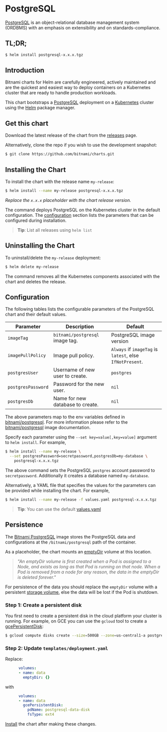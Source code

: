# PostgreSQL

[PostgreSQL](https://www.postgresql.org/) is an object-relational database management system (ORDBMS) with an emphasis on extensibility and on standards-compliance.

## TL;DR;

```bash
$ helm install postgresql-x.x.x.tgz
```

## Introduction

Bitnami charts for Helm are carefully engineered, actively maintained and are the quickest and easiest way to deploy containers on a Kubernetes cluster that are ready to handle production workloads.

This chart bootstraps a [PostgreSQL](https://github.com/bitnami/bitnami-docker-postgresql) deployment on a [Kubernetes](http://kubernetes.io) cluster using the [Helm](https://helm.sh) package manager.

## Get this chart

Download the latest release of the chart from the [releases](../../../releases) page.

Alternatively, clone the repo if you wish to use the development snapshot:

```bash
$ git clone https://github.com/bitnami/charts.git
```

## Installing the Chart

To install the chart with the release name `my-release`:

```bash
$ helm install --name my-release postgresql-x.x.x.tgz
```

*Replace the `x.x.x` placeholder with the chart release version.*

The command deploys PostgreSQL on the Kubernetes cluster in the default configuration. The [configuration](#configuration) section lists the parameters that can be configured during installation.

> **Tip**: List all releases using `helm list`

## Uninstalling the Chart

To uninstall/delete the `my-release` deployment:

```bash
$ helm delete my-release
```

The command removes all the Kubernetes components associated with the chart and deletes the release.

## Configuration

The following tables lists the configurable parameters of the PostgreSQL chart and their default values.

|     Parameter      |           Description            |                         Default                          |
|--------------------|----------------------------------|----------------------------------------------------------|
| `imageTag`         | `bitnami/postgresql` image tag.  | PostgreSQL image version                                 |
| `imagePullPolicy`  | Image pull policy.               | `Always` if `imageTag` is `latest`, else `IfNotPresent`. |
| `postgresUser`     | Username of new user to create.  | `postgres`                                                    |
| `postgresPassword` | Password for the new user.       | `nil`                                                    |
| `postgresDb`       | Name for new database to create. | `nil`                                                    |

The above parameters map to the env variables defined in [bitnami/postgresql](http://github.com/bitnami/bitnami-docker-postgresql). For more information please refer to the [bitnami/postgresql](http://github.com/bitnami/bitnami-docker-postgresql) image documentation.

Specify each parameter using the `--set key=value[,key=value]` argument to `helm install`. For example,

```bash
$ helm install --name my-release \
  --set postgresPassword=secretpassword,postgresDb=my-database \
    postgresql-x.x.x.tgz
```

The above command sets the PostgreSQL `postgres` account password to `secretpassword`. Additionally it creates a database named `my-database`.

Alternatively, a YAML file that specifies the values for the parameters can be provided while installing the chart. For example,

```bash
$ helm install --name my-release -f values.yaml postgresql-x.x.x.tgz
```

> **Tip**: You can use the default [values.yaml](values.yaml)

## Persistence

The [Bitnami PostgreSQL](https://github.com/bitnami/bitnami-docker-postgresql) image stores the PostgreSQL data and configurations at the `/bitnami/postgresql` path of the container.

As a placeholder, the chart mounts an [emptyDir](http://kubernetes.io/docs/user-guide/volumes/#emptydir) volume at this location.

> *"An emptyDir volume is first created when a Pod is assigned to a Node, and exists as long as that Pod is running on that node. When a Pod is removed from a node for any reason, the data in the emptyDir is deleted forever."*

For persistence of the data you should replace the `emptyDir` volume with a persistent [storage volume](http://kubernetes.io/docs/user-guide/volumes/), else the data will be lost if the Pod is shutdown.

### Step 1: Create a persistent disk

You first need to create a persistent disk in the cloud platform your cluster is running. For example, on GCE you can use the `gcloud` tool to create a [gcePersistentDisk](http://kubernetes.io/docs/user-guide/volumes/#gcepersistentdisk):

```bash
$ gcloud compute disks create --size=500GB --zone=us-central1-a postgresql-data-disk
```

### Step 2: Update `templates/deployment.yaml`

Replace:

```yaml
      volumes:
      - name: data
        emptyDir: {}
```

with

```yaml
      volumes:
      - name: data
        gcePersistentDisk:
          pdName: postgresql-data-disk
          fsType: ext4
```

[Install](#installing-the-chart) the chart after making these changes.
